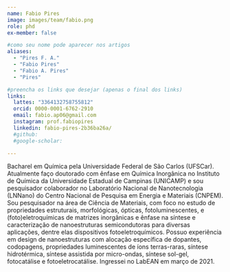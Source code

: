 ```yaml
---
name: Fabio Pires
image: images/team/fabio.png
role: phd
ex-member: false

#como seu nome pode aparecer nos artigos
aliases:
  - "Pires F. A."
  - "Fabio Pires"
  - "Fabio A. Pires"
  - "Pires"

#preencha os links que desejar (apenas o final dos links)
links:
  lattes: "3364132758755812"
  orcid: 0000-0001-6762-2910
  email: fabio.ap06@gmail.com
  instagram: prof.fabiopires
  linkedin: fabio-pires-2b36ba26a/
  #github:
  #google-scholar:

---
```


Bacharel em Química pela Universidade Federal de São Carlos (UFSCar). Atualmente faço doutorado com ênfase em Química Inorgânica no Instituto de Química da Universidade Estadual de Campinas (UNICAMP) e sou pesquisador colaborador no Laboratório Nacional de Nanotecnologia (LNNano) do Centro Nacional de Pesquisa em Energia e Materiais (CNPEM). Sou pesquisador na área de Ciência de Materiais, com foco no estudo de propriedades estruturais, morfológicas, ópticas, fotoluminescentes, e (foto)eletroquímicas de matrizes inorgânicas e ênfase na síntese e caracterização de nanoestruturas semicondutoras para diversas aplicações, dentre elas dispositivos fotoeletroquímicos. Possuo experiência em design de nanoestruturas com alocação específica de dopantes, codopagens, propriedades luminescentes de íons terras-raras, síntese hidrotérmica, síntese assistida por micro-ondas, síntese sol-gel, fotocatálise e fotoeletrocatálise. Ingressei no LabEAN em março de 2021.